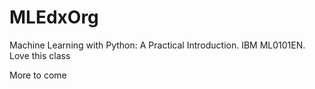 # MLEdxOrg
Machine Learning with Python: A Practical Introduction. IBM ML0101EN. Love this class

More to come
